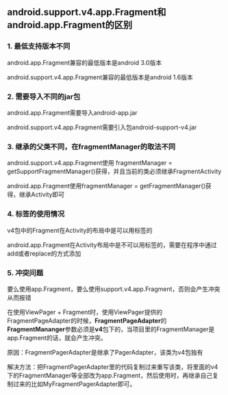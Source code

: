 ## android.support.v4.app.Fragment和android.app.Fragment的区别

### 1. 最低支持版本不同

android.app.Fragment兼容的最低版本是android 3.0版本

android.support.v4.app.Fragment兼容的最低版本是android 1.6版本

### 2. 需要导入不同的jar包

android.app.Fragment需要导入android-app.jar

android.support.v4.app.Fragment需要引入包android-support-v4.jar

### 3. 继承的父类不同，在fragmentManager的取法不同

android.support.v4.app.Fragment使用 fragmentManager = getSupportFragmentManager()获得，并且当前的类必须继承FragmentActivity

android.app.Fragment使用fragmentManager = getFragmentManager()获得，继承Activity即可

### 4. <fragment>标签的使用情况

v4包中的Fragment在Activity的布局中是可以用<fragment>标签的

android.app.Fragment在Activity布局中是不可以用<fragment>标签的，需要在程序中通过add或者replace的方式添加

### 5. 冲突问题

要么使用app.Fragment，要么使用support.v4.app.Fragment，否则会产生冲突从而报错

在使用ViewPager + Fragment时，使用ViewPager提供的FragmentPageAdapter的时候，**FragmentPageAdapter**的**FragmentMananger**参数必须是**v4**包下的，当项目里的FragmentManager是app.Fragment的话，就会产生冲突。

原因：FragmentPagerAdapter是继承了PagerAdapter，该类为v4包独有

解决方法：把FragmentPagerAdapter里的代码复制过来重写该类，将里面的v4下的FragmentManager等全部改为app.Fragment，然后使用时，再继承自己复制过来的比如MyFragmentPagerAdapter即可。